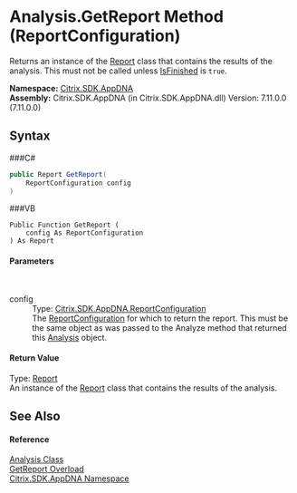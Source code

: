 # Analysis.GetReport Method (ReportConfiguration)
 

Returns an instance of the <a href="T_Citrix_SDK_AppDNA_Report">Report</a> class that contains the results of the analysis. This must not be called unless <a href="P_Citrix_SDK_AppDNA_Analysis_IsFinished">IsFinished</a> is `true`.

**Namespace:**&nbsp;<a href="N_Citrix_SDK_AppDNA">Citrix.SDK.AppDNA</a><br />**Assembly:**&nbsp;Citrix.SDK.AppDNA (in Citrix.SDK.AppDNA.dll) Version: 7.11.0.0 (7.11.0.0)

## Syntax

###C#
```csharp
public Report GetReport(
	ReportConfiguration config
)
```

###VB
```vbnet
Public Function GetReport ( 
	config As ReportConfiguration
) As Report
```


#### Parameters
&nbsp;<dl><dt>config</dt><dd>Type: <a href="T_Citrix_SDK_AppDNA_ReportConfiguration">Citrix.SDK.AppDNA.ReportConfiguration</a><br />The <a href="T_Citrix_SDK_AppDNA_ReportConfiguration">ReportConfiguration</a> for which to return the report. This must be the same object as was passed to the Analyze method that returned this <a href="T_Citrix_SDK_AppDNA_Analysis">Analysis</a> object.</dd></dl>

#### Return Value
Type: <a href="T_Citrix_SDK_AppDNA_Report">Report</a><br />An instance of the <a href="T_Citrix_SDK_AppDNA_Report">Report</a> class that contains the results of the analysis.

## See Also


#### Reference
<a href="T_Citrix_SDK_AppDNA_Analysis">Analysis Class</a><br /><a href="Overload_Citrix_SDK_AppDNA_Analysis_GetReport">GetReport Overload</a><br /><a href="N_Citrix_SDK_AppDNA">Citrix.SDK.AppDNA Namespace</a><br />